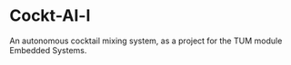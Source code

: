 # Cockt-AI-l
An autonomous cocktail mixing system, as a project for the TUM module Embedded Systems.
